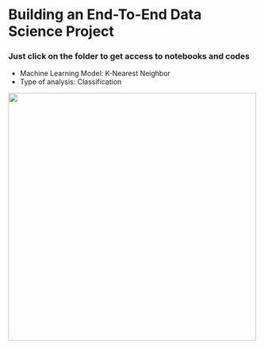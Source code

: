# Building an End-To-End Data Science Project

### Just click on the folder to get access to notebooks and codes
- Machine Learning Model: K-Nearest Neighbor
- Type of analysis: Classification

<img src=https://images.app.goo.gl/fDu4ncZRCE4QGgtx5 width=500>
